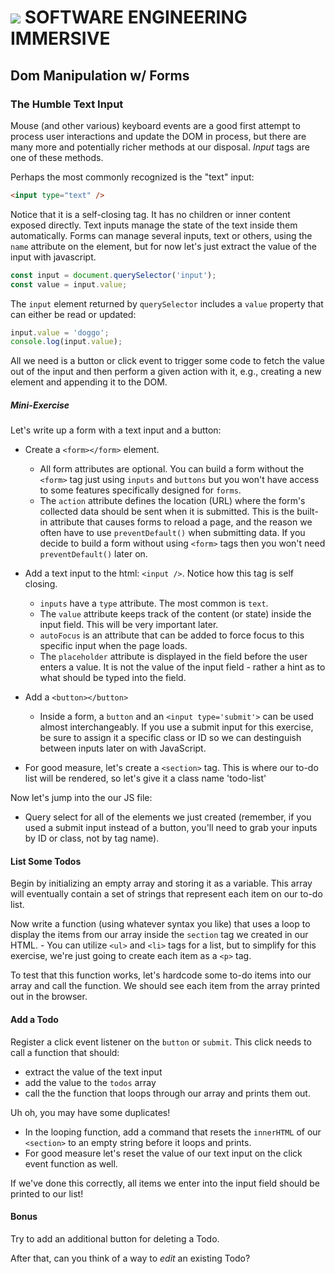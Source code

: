 # ![](https://ga-dash.s3.amazonaws.com/production/assets/logo-9f88ae6c9c3871690e33280fcf557f33.png)  SOFTWARE ENGINEERING IMMERSIVE

## Dom Manipulation w/ Forms

### The Humble Text Input

Mouse (and other various) keyboard events are a good first attempt to process user interactions and update the DOM in process, but there are many more and potentially richer methods at our disposal.  _Input_ tags are one of these methods.

Perhaps the most commonly recognized is the "text" input:

```html
<input type="text" />
```

Notice that it is a self-closing tag.  It has no children or inner content exposed directly.  Text inputs manage the state of the text inside them automatically.  Forms can manage several inputs, text or others, using the `name` attribute on the element, but for now let's just extract the value of the input with javascript.

```js
const input = document.querySelector('input');
const value = input.value;
```

The `input` element returned by `querySelector` includes a `value` property that can either be read or updated:

```js
input.value = 'doggo';
console.log(input.value);
```

All we need is a button or click event to trigger some code to fetch the value out of the input and then perform a given action with it, e.g., creating a new element and appending it to the DOM.

##### Mini-Exercise

Let's write up a form with a text input and a button:

- Create a ```<form></form>``` element.
	- All form attributes are optional. You can build a form without the ```<form>``` tag just using ```inputs``` and ```buttons``` but you won't have access to some features specifically designed for ```forms```.
	- The `action` attribute defines the location (URL) where the form's collected data should be sent when it is submitted. This is the built-in attribute that causes forms to reload a page, and the reason we often have to use ```preventDefault()``` when submitting data. If you decide to build a form without using ```<form>``` tags then you won't need ```preventDefault()``` later on. 

- Add a text input to the html: `<input />`. Notice how this tag is self closing.
	- ```inputs``` have a ```type``` attribute. The most common is ```text```.
	- The ```value``` attribute keeps track of the content (or state) inside the input field. This will be very important later.
	- ```autoFocus``` is an attribute that can be added to force focus to this specific input when the page loads.
  - The ```placeholder``` attribute is displayed in the field before the user enters a value. It is not the value of the input field - rather a hint as to what should be typed into the field.
  
- Add a ```<button></button>```
	- Inside a form, a ```button``` and an ```<input type='submit'>``` can be used almost interchangeably. If you use a submit input for this exercise, be sure to assign it a specific class or ID so we can destinguish between inputs later on with JavaScript.
- For good measure, let's create a ```<section>``` tag. This is where our to-do list will be rendered, so let's give it a class name 'todo-list'

Now let's jump into the our JS file:

- Query select for all of the elements we just created (remember, if you used a submit input instead of a button, you'll need to grab your inputs by ID or class, not by tag name).


#### List Some Todos

Begin by initializing an empty array and storing it as a variable. This array will eventually contain a set of strings that represent each item on our to-do list.

Now write a function (using whatever syntax you like) that uses a loop to display the items from our array inside the ```section``` tag we created in our HTML.
	- You can utilize ```<ul>``` and ```<li>``` tags for a list, but to simplify for this exercise, we're just going to create each item as a ```<p>``` tag.

To test that this function works, let's hardcode some to-do items into our array and call the function. We should see each item from the array printed out in the browser.

#### Add a Todo

Register a click event listener on the ```button``` or ```submit```. This click needs to call a function that should:
- extract the value of the text input
- add the value to the `todos` array
- call the the function that loops through our array and prints them out.

Uh oh, you may have some duplicates!

- In the looping function, add a command that resets the ```innerHTML``` of our ```<section>``` to an empty string before it loops and prints.
- For good measure let's reset the value of our text input on the click event function as well.

If we've done this correctly, all items we enter into the input field should be printed to our list!

#### Bonus

Try to add an additional button for deleting a Todo.

After that, can you think of a way to _edit_ an existing Todo?
